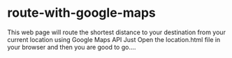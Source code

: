 # route-with-google-maps
This web page will route the shortest distance to your destination from your current location using Google Maps API
Just Open the location.html file in your browser and then you are good to go....
